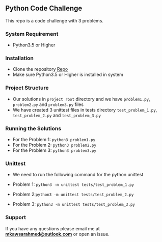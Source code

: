 ## Python Code Challenge
This repo is a code challenge with 3 problems.

### System Requirement
* Python3.5 or Higher

### Installation
* Clone the repository [Repo](https://github.com/mkawsar/python-code-challenge)
* Make sure Python3.5 or Higher is installed in system

### Project Structure

* Our solutions in `project root` directory and we have `problem1.py`, `problem2.py` and `problem3.py` files
* We have created 3 unittest files in tests directory `test_problem_1.py`, `test_problem_2.py` and `test_problem_3.py`

### Running the Solutions
* For the Problem 1: `python3 problem1.py`
* For the Problem 2: `python3 problem2.py`  
* For the Problem 3: `python3 problem3.py`

### Unittest
* We need to run the following command for the python unittest
* Problem 1: `python3 -m unittest tests/test_problem_1.py`
* Problem 2:`python3 -m unittest tests/test_problem_2.py`

* Problem 3: `python3 -m unittest tests/test_problem_3.py`

### Support
If you have any questions please email me at **mkawsarahmed@outlook.com** or open an issue.
